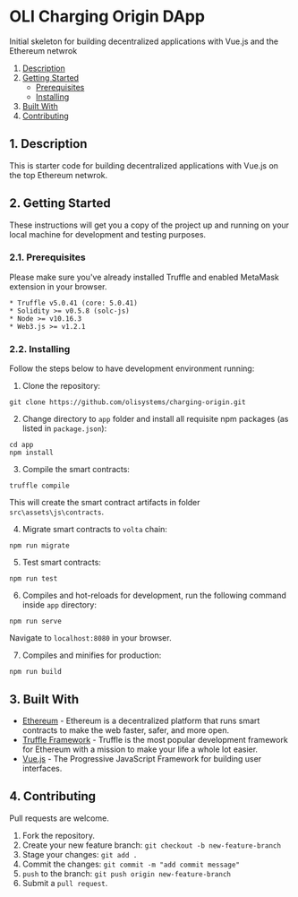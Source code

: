 # OLI Charging Origin DApp
Initial skeleton for building decentralized applications with Vue.js and the Ethereum netwrok 

<!-- vscode-markdown-toc -->
1. [ Description](#Description)
2. [ Getting Started](#GettingStarted)
	* [ Prerequisites](#Prerequisites)
	* [ Installing](#Installing)
3. [ Built With](#BuiltWith)
4. [ Contributing](#Contributing)

<!-- vscode-markdown-toc-config
	numbering=true
	autoSave=true
	/vscode-markdown-toc-config -->
<!-- /vscode-markdown-toc -->

##  1. <a name='Description'></a> Description
This is starter code for building decentralized applications with Vue.js on the top Ethereum netwrok.

##  2. <a name='GettingStarted'></a> Getting Started
These instructions will get you a copy of the project up and running on your local machine for development and testing purposes. 

###  2.1. <a name='Prerequisites'></a> Prerequisites
Please make sure you've already installed Truffle and enabled MetaMask extension in your browser.

```
* Truffle v5.0.41 (core: 5.0.41)
* Solidity >= v0.5.8 (solc-js)
* Node >= v10.16.3
* Web3.js >= v1.2.1
```

###  2.2. <a name='Installing'></a> Installing
Follow the steps below to have development environment running:
1. Clone the repository:
```
git clone https://github.com/olisystems/charging-origin.git
```

2. Change directory to `app` folder and install all requisite npm packages (as listed in `package.json`):
```
cd app
npm install
```
3. Compile the smart contracts:
```
truffle compile
```
This will create the smart contract artifacts in folder `src\assets\js\contracts`.

4. Migrate smart contracts to `volta` chain:
```
npm run migrate
```

5. Test smart contracts:
```
npm run test
```

6. Compiles and hot-reloads for development, run the following command inside `app` directory:
```
npm run serve
```
Navigate to `localhost:8080` in your browser.

7. Compiles and minifies for production:
```
npm run build
```

##  3. <a name='BuiltWith'></a> Built With
* [Ethereum](https://www.ethereum.org/) - Ethereum is a decentralized platform that runs smart contracts to make the web faster, safer, and more open.
* [Truffle Framework](http://truffleframework.com/) - Truffle is the most popular development framework for Ethereum with a mission to make your life a whole lot easier.
* [Vue.js](https://vuejs.org/) - The Progressive JavaScript Framework for building user interfaces.

##  4. <a name='Contributing'></a> Contributing
Pull requests are welcome.

1. Fork the repository.
2. Create your new feature branch: `git checkout -b new-feature-branch`
3. Stage your changes: `git add .`
4. Commit the changes: `git commit -m "add commit message"`
5. `push` to the branch: `git push origin new-feature-branch`
6. Submit a `pull request`.